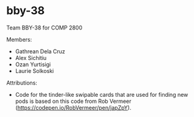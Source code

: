 # bby-38
Team BBY-38 for COMP 2800

Members:
- Gathrean Dela Cruz
- Alex Sichitiu
- Ozan Yurtisigi
- Laurie Solkoski

Attributions:
- Code for the tinder-like swipable cards that are used for finding new pods is based on this code from Rob Vermeer (https://codepen.io/RobVermeer/pen/japZpY).